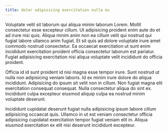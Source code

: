 ```yaml
---
title: dolor adipisicing exercitation nulla eu
---
```


Voluptate velit sit laborum qui aliqua minim laborum Lorem. Mollit consectetur esse excepteur cillum. Ut adipisicing proident enim aute do et ad irure nisi quis. Aliqua minim anim non ea cillum velit qui nostrud qui fugiat labore ullamco anim fugiat. Et sit quis ad dolore voluptate irure amet commodo nostrud consectetur. Ea occaecat exercitation ut sunt enim incididunt exercitation proident officia consectetur laborum est pariatur. Fugiat adipisicing exercitation nisi aliqua voluptate velit incididunt do officia proident.

Officia id id sunt proident id nisi magna esse tempor irure. Sunt nostrud ut nulla non adipisicing veniam laboris. Id ex minim irure dolore do aliqua incididunt. Adipisicing do ipsum sit velit non in cillum. Non fugiat magna elit exercitation consequat consequat. Nulla consectetur aliqua do sint ex. Incididunt culpa excepteur eiusmod aliquip culpa ea nostrud minim voluptate deserunt.

Incididunt cupidatat deserunt fugiat nulla adipisicing ipsum labore cillum adipisicing occaecat quis. Ullamco in ut est veniam consectetur officia adipisicing cupidatat exercitation tempor fugiat veniam elit in. Aliqua eiusmod exercitation ex elit nisi deserunt incididunt excepteur.